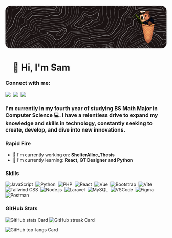 ![👋 Hi, I'm Sam](https://github.com/CaptainPandaMonkey5/CaptainPandaMonkey5/blob/30fd0e6a4436b663beac29ab496680e311e459b0/assets/github-header-image.png)

<div id="toc">
  <ul align="left" style="list-style: none">
    <summary>
      <h1>
        👋 Hi, I'm Sam
      </h1>
    </summary>
  </ul>
</div>

**<h3 align="left">Connect with me:</h3>** 
<p align="left"><a href="https://github.com/CaptainPandaMonkey5" target="_blank"><img src="https://img.shields.io/badge/GitHub-100000?style=flat&logo=github&logoColor=white" height="28" style="margin-right: 4px"></a> <a href="https://twitter.com/CptPandaMonkey" target="_blank"><img src="https://img.shields.io/badge/Twitter-000000?style=flat&logo=X&logoColor=white" height="28" style="margin-right: 4px"></a> <a href="https://www.instagram.com/CaptainPandaMonkey" target="_blank"><img src="https://img.shields.io/badge/Instagram-E4405F?style=flat&logo=instagram&logoColor=white" height="28" style="margin-right: 4px"></a></p>

 **<h3 align="left">I'm currently in my fourth year of studying BS Math Major in Computer Science 💻. I have a relentless drive to expand my knowledge and skills in technology, constantly seeking to create, develop, and dive into new innovations.</h3>**

**<h3 align="left">Rapid Fire</h3>**

- 💼 I'm currently working on: **ShelterAlloc_Thesis**
- 🌱 I'm currently learning: **React, QT Designer and Python**

 **<h3 align="left">Skills</h3>**

<p align="left"><img src="https://skillicons.dev/icons?i=javascript" height="32" alt="JavaScript" style="margin-right: 4px"> <img src="https://skillicons.dev/icons?i=python" height="32" alt="Python" style="margin-right: 4px"> <img src="https://skillicons.dev/icons?i=php" height="32" alt="PHP" style="margin-right: 4px"> <img src="https://skillicons.dev/icons?i=react" height="32" alt="React" style="margin-right: 4px"> <img src="https://skillicons.dev/icons?i=vue" height="32" alt="Vue" style="margin-right: 4px"> <img src="https://skillicons.dev/icons?i=bootstrap" height="32" alt="Bootstrap" style="margin-right: 4px"> <img src="https://skillicons.dev/icons?i=vite" height="32" alt="Vite" style="margin-right: 4px"> <img src="https://skillicons.dev/icons?i=tailwind" height="32" alt="Tailwind CSS" style="margin-right: 4px"> <img src="https://skillicons.dev/icons?i=nodejs" height="32" alt="Node.js" style="margin-right: 4px"> <img src="https://skillicons.dev/icons?i=laravel" height="32" alt="Laravel" style="margin-right: 4px"> <img src="https://skillicons.dev/icons?i=mysql" height="32" alt="MySQL" style="margin-right: 4px"> <img src="https://skillicons.dev/icons?i=vscode" height="32" alt="VSCode" style="margin-right: 4px"> <img src="https://skillicons.dev/icons?i=figma" height="32" alt="Figma" style="margin-right: 4px"> <img src="https://skillicons.dev/icons?i=postman" height="32" alt="Postman" style="margin-right: 4px"></p>

 **<h3 align="left">GitHub Stats</h3>**

<p align="left">
  <img width="48%" src="https://github-readme-stats.vercel.app/api?username=CaptainPandaMonkey5&theme=react&hide_title=false&hide_rank=false&show_icons=false&include_all_commits=false&count_private=true&line_height=23" alt="GitHub stats Card" />
  <img width="48%" src="https://streak-stats.demolab.com/?user=CaptainPandaMonkey5&theme=react&hide_border=false&date_format=M+j%5B%2C+Y%5D&mode=daily&hide_total_contributions=false&hide_current_streak=false&hide_longest_streak=false&card_height=200" alt="GitHub streak Card" />
</p>

<p align="left">
  <img width="48%" src="https://github-readme-stats.vercel.app/api/top-langs?username=CaptainPandaMonkey5&theme=react&hide_title=false&layout=compact&langs_count=6&hide_progress=false&card_width=400" alt="GitHub top-langs Card" />
</p>

